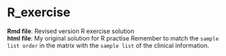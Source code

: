 # R_exercise
__Rmd file__: Revised version R exercise solution  
__html file__: My original solution for R practise
Remember to match the `sample list order` in the matrix with the `sample list` of the clinical information. 
